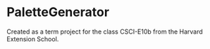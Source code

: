# PaletteGenerator
Created as a term project for the class CSCI-E10b from the Harvard Extension School. 
